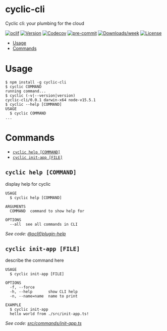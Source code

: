 cyclic-cli
==========

Cyclic cli: your plumbing for the cloud

[![oclif](https://img.shields.io/badge/cli-oclif-brightgreen.svg)](https://oclif.io)
[![Version](https://img.shields.io/npm/v/cyclic-cli.svg)](https://npmjs.org/package/cyclic-cli)
[![Codecov](https://codecov.io/gh/cyclic-software/cli/branch/master/graph/badge.svg)](https://codecov.io/gh/cyclic-software/cli)
[![pre-commit](https://img.shields.io/badge/pre--commit-enabled-brightgreen?logo=pre-commit&logoColor=white)](https://github.com/pre-commit/pre-commit)
[![Downloads/week](https://img.shields.io/npm/dw/cyclic-cli.svg)](https://npmjs.org/package/cyclic-cli)
[![License](https://img.shields.io/npm/l/cyclic-cli.svg)](https://github.com/cyclic-software/cli/blob/master/package.json)

<!-- toc -->
* [Usage](#usage)
* [Commands](#commands)
<!-- tocstop -->
# Usage
<!-- usage -->
```sh-session
$ npm install -g cyclic-cli
$ cyclic COMMAND
running command...
$ cyclic (-v|--version|version)
cyclic-cli/0.0.1 darwin-x64 node-v15.5.1
$ cyclic --help [COMMAND]
USAGE
  $ cyclic COMMAND
...
```
<!-- usagestop -->
# Commands
<!-- commands -->
* [`cyclic help [COMMAND]`](#cyclic-help-command)
* [`cyclic init-app [FILE]`](#cyclic-init-app-file)

## `cyclic help [COMMAND]`

display help for cyclic

```
USAGE
  $ cyclic help [COMMAND]

ARGUMENTS
  COMMAND  command to show help for

OPTIONS
  --all  see all commands in CLI
```

_See code: [@oclif/plugin-help](https://github.com/oclif/plugin-help/blob/v3.2.1/src/commands/help.ts)_

## `cyclic init-app [FILE]`

describe the command here

```
USAGE
  $ cyclic init-app [FILE]

OPTIONS
  -f, --force
  -h, --help       show CLI help
  -n, --name=name  name to print

EXAMPLE
  $ cyclic init-app
  hello world from ./src/init-app.ts!
```

_See code: [src/commands/init-app.ts](https://github.com/cyclic-software/cli/blob/v0.0.1/src/commands/init-app.ts)_
<!-- commandsstop -->
